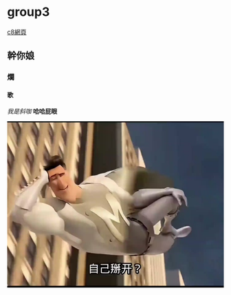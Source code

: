 # group3
[c8網頁](https://skyler09090718-wq.github.io/group3/)
## 幹你娘

### 爛

#### 歌

*我是斜咖*
**哈哈屁眼**

![自己掰開](https://github.com/skyler09090718-wq/group3/blob/main/ooFpnaKoqAJDA2aBE3Jke9SBCtqfQAWXAEIgQD.jpg?raw=true)
